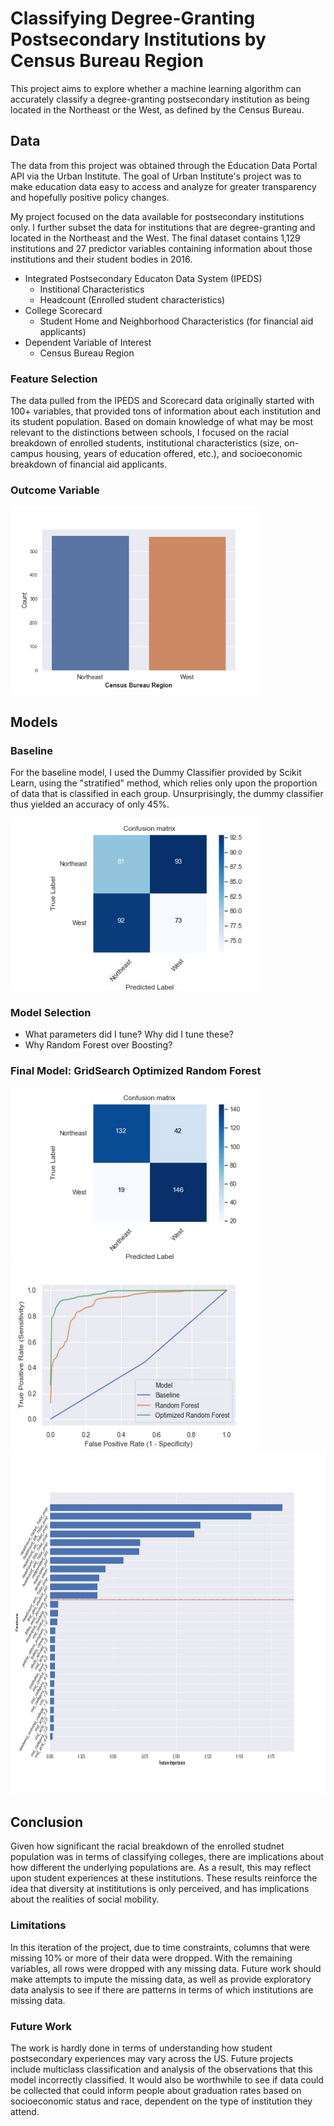 # Classifying Degree-Granting Postsecondary Institutions by Census Bureau Region
This project aims to explore whether a machine learning algorithm can accurately classify a degree-granting postsecondary institution as being located in the Northeast or the West, as defined by the Census Bureau.

## Data
The data from this project was obtained through the Education Data Portal API via the Urban Institute. The goal of Urban Institute's project was to make education data easy to access and analyze for greater transparency and hopefully positive policy changes.

My project focused on the data available for postsecondary institutions only. I further subset the data for institutions that are degree-granting and located in the Northeast and the West. The final dataset contains 1,129 institutions and 27 predictor variables containing information about those institutions and their student bodies in 2016.

* Integrated Postsecondary Educaton Data System (IPEDS)
     + Institional Characteristics
     + Headcount (Enrolled student characteristics)
* College Scorecard
     + Student Home and Neighborhood Characteristics (for financial aid applicants)
* Dependent Variable of Interest
     + Census Bureau Region

### Feature Selection
The data pulled from the IPEDS and Scorecard data originally started with 100+ variables, that provided tons of information about each institution and its student population. Based on domain knowledge of what may be most relevant to the distinctions between schools, I focused on the racial breakdown of enrolled students, institutional characteristics (size, on-campus housing, years of education offered, etc.), and socioeconomic breakdown of financial aid applicants.

### Outcome Variable
<img src = "https://github.com/rweng18/education_data/blob/master/figures/fig01_cb_region_hist.jpg" width = "400" height = "300">

## Models
### Baseline
For the baseline model, I used the Dummy Classifier provided by Scikit Learn, using the "stratified" method, which relies only upon the proportion of data that is classified in each group. Unsurprisingly, the dummy classifier thus yielded an accuracy of only 45%.

<img src = "https://github.com/rweng18/education_data/blob/master/figures/fig23_cm_dummy.jpg" width = "400" height = "275">

### Model Selection
* What parameters did I tune? Why did I tune these?
* Why Random Forest over Boosting?

### Final Model: GridSearch Optimized Random Forest

<img src = "https://github.com/rweng18/education_data/blob/master/figures/fig24_cm_forest.jpg" width = "400" height = "275">

<img src = "https://github.com/rweng18/education_data/blob/master/figures/fig26_compare_final_models_roc.jpg" width = "400" height = "300">

<img src = "https://github.com/rweng18/education_data/blob/master/figures/fig27_forest_opt_feat_impt.jpg" width = "900" height = "550">

## Conclusion
Given how significant the racial breakdown of the enrolled studnet population was in terms of classifying colleges, there are implications about how different the underlying populations are. As a result, this may reflect upon student experiences at these institutions. These results reinforce the idea that diversity at instititutions is only perceived, and has implications about the realities of social mobility.

### Limitations
In this iteration of the project, due to time constraints, columns that were missing 10% or more of their data were dropped. With the remaining variables, all rows were dropped with any missing data. Future work should make attempts to impute the missing data, as well as provide exploratory data analysis to see if there are patterns in terms of which institutions are missing data.

### Future Work
The work is hardly done in terms of understanding how student postsecondary experiences may vary across the US. Future projects include multiclass classification and analysis of the observations that this model incorrectly classified. It would also be worthwhile to see if data could be collected that could inform people about graduation rates based on socioeconomic status and race, dependent on the type of institution they attend.
